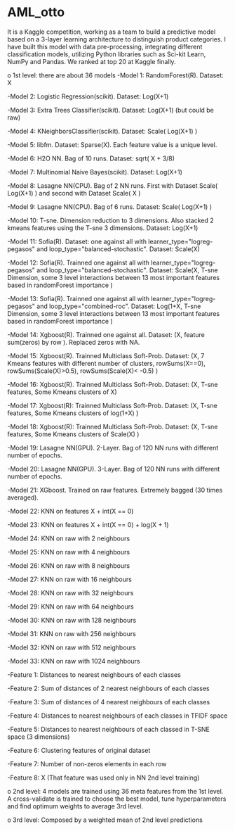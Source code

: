 # AML_otto
It is a Kaggle competition, working as a team to build a predictive model based on a 3-layer learning architecture to distinguish product categories. 
I have built this model with data pre-processing, integrating different classification models, utilizing Python libraries such as Sci-kit Learn, NumPy and Pandas. 
We ranked at top 20 at Kaggle finally.

o 1st level: there are about 36 models 
-Model 1: RandomForest(R). Dataset: X

-Model 2: Logistic Regression(scikit). Dataset: Log(X+1)

-Model 3: Extra Trees Classifier(scikit). Dataset: Log(X+1) (but could be raw)

-Model 4: KNeighborsClassifier(scikit). Dataset: Scale( Log(X+1) )

-Model 5: libfm. Dataset: Sparse(X). Each feature value is a unique level.

-Model 6: H2O NN. Bag of 10 runs. Dataset: sqrt( X + 3/8)

-Model 7: Multinomial Naive Bayes(scikit). Dataset: Log(X+1)

-Model 8: Lasagne NN(CPU). Bag of 2 NN runs. First with Dataset Scale( Log(X+1) ) and second with Dataset Scale( X )

-Model 9: Lasagne NN(CPU). Bag of 6 runs. Dataset: Scale( Log(X+1) )

-Model 10: T-sne. Dimension reduction to 3 dimensions. Also stacked 2 kmeans features using the T-sne 3 dimensions. Dataset: Log(X+1)

-Model 11: Sofia(R). Dataset: one against all with learner_type="logreg-pegasos" and loop_type="balanced-stochastic". Dataset: Scale(X)

-Model 12: Sofia(R). Trainned one against all with learner_type="logreg-pegasos" and loop_type="balanced-stochastic". Dataset: Scale(X, T-sne Dimension, some 3 level 
interactions between 13 most important features based in randomForest importance )

-Model 13: Sofia(R). Trainned one against all with learner_type="logreg-pegasos" and loop_type="combined-roc". Dataset: Log(1+X, T-sne Dimension, some 3 level interactions between 13 most important features based in randomForest importance )

-Model 14: Xgboost(R). Trainned one against all. Dataset: (X, feature sum(zeros) by row ). Replaced zeros with NA.

-Model 15: Xgboost(R). Trainned Multiclass Soft-Prob. Dataset: (X, 7 Kmeans features with different number of clusters, rowSums(X==0), rowSums(Scale(X)>0.5), rowSums(Scale(X)< -0.5) )

-Model 16: Xgboost(R). Trainned Multiclass Soft-Prob. Dataset: (X, T-sne features, Some Kmeans clusters of X)

-Model 17: Xgboost(R): Trainned Multiclass Soft-Prob. Dataset: (X, T-sne features, Some Kmeans clusters of log(1+X) )

-Model 18: Xgboost(R): Trainned Multiclass Soft-Prob. Dataset: (X, T-sne features, Some Kmeans clusters of Scale(X) )

-Model 19: Lasagne NN(GPU). 2-Layer. Bag of 120 NN runs with different number of epochs.

-Model 20: Lasagne NN(GPU). 3-Layer. Bag of 120 NN runs with different number of epochs.

-Model 21: XGboost. Trained on raw features. Extremely bagged (30 times averaged).

-Model 22: KNN on features X + int(X == 0)

-Model 23: KNN on features X + int(X == 0) + log(X + 1)

-Model 24: KNN on raw with 2 neighbours

-Model 25: KNN on raw with 4 neighbours

-Model 26: KNN on raw with 8 neighbours

-Model 27: KNN on raw with 16 neighbours

-Model 28: KNN on raw with 32 neighbours

-Model 29: KNN on raw with 64 neighbours

-Model 30: KNN on raw with 128 neighbours

-Model 31: KNN on raw with 256 neighbours

-Model 32: KNN on raw with 512 neighbours

-Model 33: KNN on raw with 1024 neighbours

-Feature 1: Distances to nearest neighbours of each classes

-Feature 2: Sum of distances of 2 nearest neighbours of each classes

-Feature 3: Sum of distances of 4 nearest neighbours of each classes

-Feature 4: Distances to nearest neighbours of each classes in TFIDF space

-Feature 5: Distances to nearest neighbours of each classed in T-SNE space (3 dimensions)

-Feature 6: Clustering features of original dataset

-Feature 7: Number of non-zeros elements in each row

-Feature 8: X (That feature was used only in NN 2nd level training) 

o 2nd level: 4 models are trained using 36 meta features from the 1st level. A cross-validate
is trained to choose the best model, tune hyperparameters and find optimum weights to
average 3rd level.

o 3rd level: Composed by a weighted mean of 2nd level predictions
